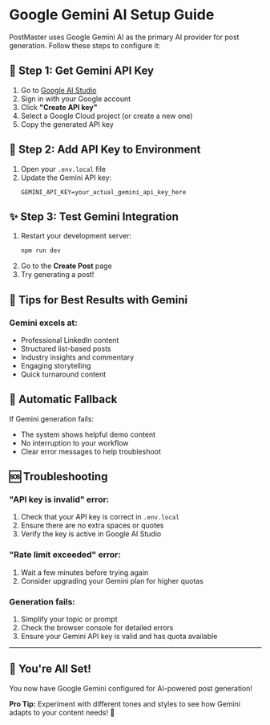 # Google Gemini AI Setup Guide

PostMaster uses Google Gemini AI as the primary AI provider for post generation. Follow these steps to configure it:

## 🚀 **Step 1: Get Gemini API Key**

1. Go to [Google AI Studio](https://makersuite.google.com/app/apikey)
2. Sign in with your Google account
3. Click **"Create API key"**
4. Select a Google Cloud project (or create a new one)
5. Copy the generated API key

## 🔧 **Step 2: Add API Key to Environment**

1. Open your `.env.local` file
2. Update the Gemini API key:
   ```
   GEMINI_API_KEY=your_actual_gemini_api_key_here
   ```

## ✨ **Step 3: Test Gemini Integration**

1. Restart your development server:
   ```bash
   npm run dev
   ```
2. Go to the **Create Post** page
3. Try generating a post!

## 🎯 **Tips for Best Results with Gemini**

### **Gemini excels at:**
- Professional LinkedIn content
- Structured list-based posts
- Industry insights and commentary
- Engaging storytelling
- Quick turnaround content

## 🔄 **Automatic Fallback**

If Gemini generation fails:
- The system shows helpful demo content
- No interruption to your workflow
- Clear error messages to help troubleshoot

## 🆘 **Troubleshooting**

### **"API key is invalid" error:**
1. Check that your API key is correct in `.env.local`
2. Ensure there are no extra spaces or quotes
3. Verify the key is active in Google AI Studio

### **"Rate limit exceeded" error:**
1. Wait a few minutes before trying again
2. Consider upgrading your Gemini plan for higher quotas

### **Generation fails:**
1. Simplify your topic or prompt
2. Check the browser console for detailed errors
3. Ensure your Gemini API key is valid and has quota available

---

## 🎉 **You're All Set!**

You now have Google Gemini configured for AI-powered post generation!

**Pro Tip:** Experiment with different tones and styles to see how Gemini adapts to your content needs! 🚀